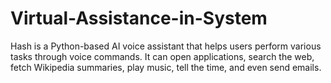 # Virtual-Assistance-in-System
Hash is a Python-based AI voice assistant that helps users perform various tasks through voice commands. It can open applications, search the web, fetch Wikipedia summaries, play music, tell the time, and even send emails.
